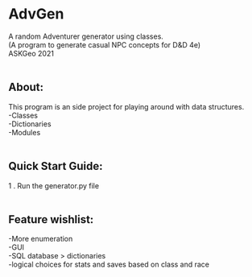 # AdvGen
A random Adventurer generator using classes.</br>
(A program to generate casual NPC concepts for D&D 4e)</br>
ASKGeo 2021</br>
</br>
## About:</br>
This program is an side project for playing around with data structures.</br>
-Classes</br>
-Dictionaries</br>
-Modules</br>
</br>
## Quick Start Guide:</br>
1 . Run the generator.py file </br>
</br>
## Feature wishlist:</br>
-More enumeration</br>
-GUI</br>
-SQL database > dictionaries</br>
-logical choices for stats and saves based on class and race</br>
